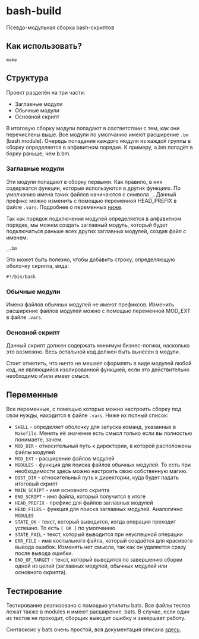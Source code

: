 # bash-build
Псевдо-модульная сборка bash-скриптов
## Как использовать?
`make`

## Структура
Проект разделён на три части:

- Заглавные модули
- Обычные модули
- Основной скрипт

В итоговую сборку модули попадают в соответствии с тем, как они перечислены выше. Все модули по умолчанию имеют расширение `.bm` (bash module).
Очередь попадания каждого модуля из каждой группы в сборку определяется в алфавитном порядке. К примеру, a.bm попадёт в борку раньше, чем b.bm.

### Заглавные модули
Эти модули попадают в сборку первыми. Как правило, в них содержатся функции, которые используются в других функциях. 
По умолчанию имена таких файлов начинаются c символа `_`. Данный префикс можно изменить с помощью переменной HEAD_PREFIX в файле `.vars`.
Подробнее о переменных [ниже](#%D0%BF%D0%B5%D1%80%D0%B5%D0%BC%D0%B5%D0%BD%D0%BD%D1%8B%D0%B5).

Так как порядок подключения модулей определяется в алфавитном порядке, мы можем создать заглавный модуль, который будет подключаться
раньше всех других заглавных модулей, создав файл с именем:

`_.bm`

Это может быть полезно, чтобы добавить строку, определяющую оболочку скрипта, вида:

`#!/bin/bash`

### Обычные модули
Имена файлов обычных модулей не имеют префиксов.
Изменить расширение файлов модулей можно с помощью переменной MOD_EXT в файле `.vars`.

### Основной скрипт
Данный скрипт должен содержать минимум бизнес-логики, насколько это возможно. Весь остальной код должен быть вынесен в модули. 

Стоит отметить, что ничто не мешает оформлять в виде модулей любой код, не являющийся изолированной функцией, если это действительно необходимо и\или имеет смысл.

## Переменные
Все переменные, с помощью которых можно настроить сборку под свои нужды, находится в файле `.vars`. Ниже их полный список:

- `SHELL` - определяет оболочку для запуска команд, указанных в `Makefile`. Менять её значение есть смысл только если вы полностью понимаете, зачем.
- `MOD_DIR` - относительный путь к директории, в которой расположены файлы модулей
- `MOD_EXT` - расширение файлов модулей
- `MODULES` - функция для поиска файлов обычных модулей. То есть при необходимости здесь можно настроить свою собственную магию.
- `DIST_DIR` - относительный путь к директории, куда будет падать итоговый скрипт
- `MAIN_SCRIPT` - имя основного скрипта
- `END_SCRIPT` - имя файла, который получится в итоге
- `HEAD_PREFIX` - префикс для файлов заглавных модулей
- `HEAD_FILES` - функция для поиска заглавных модулей. Аналогично `MODULES`
- `STATE_OK` - текст, который выводится, когда операция проходит успешно. То есть `[ OK ]` по умолчанию.
- `STATE_FAIL` - текст, который выводится при неуспешной операции
- `ERR_FILE` - имя костыльного файла, который создаётся для красивого вывода ошибок. Изменять нет смысла, так как он удаляется сразу после вывода ошибки.
- `END_OF_TARGET` - текст, который выводится по завершению сборки одной из целей (заглавных модулей, обычных модулей или основного скрипта).

## Тестирование
Тестирование реализовано с помощью утилиты bats. Все файлы тестов лежат также в modules и имеют расширение .bats. В случае, если один из тестов не проходит, сборщик выводит ошибку и завершает работу. 

Синтасксис у bats очень простой, вся документация описана [здесь](https://github.com/sstephenson/bats).
